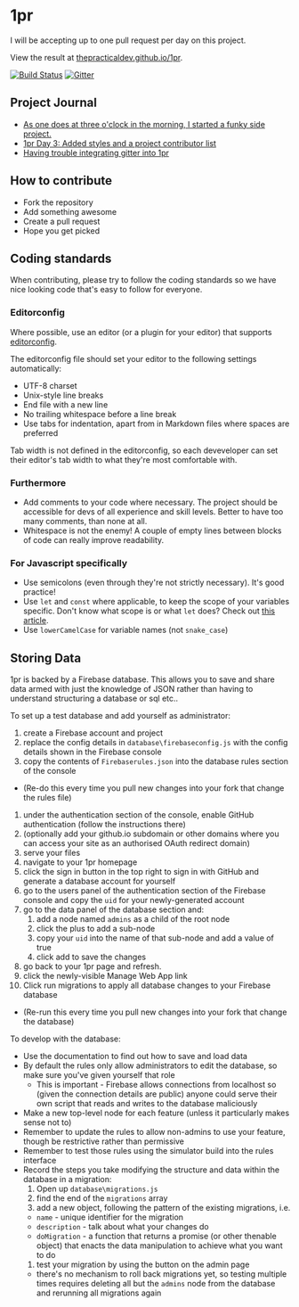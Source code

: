 # 1pr

I will be accepting up to one pull request per day on this project.

View the result at [thepracticaldev.github.io/1pr](https://thepracticaldev.github.io/1pr/).

[![Build Status](https://travis-ci.org/thepracticaldev/1pr.svg?branch=master)](https://travis-ci.org/thepracticaldev/1pr) [![Gitter](https://badges.gitter.im/thepracticaldev/1pr.svg)](https://gitter.im/thepracticaldev/1pr?utm_source=badge&utm_medium=badge&utm_campaign=pr-badge&utm_content=body_badge)

## Project Journal

- [As one does at three o'clock in the morning, I started a funky side project.](https://dev.to/ben/as-one-does-at-three-oclock-in-the-morning-i-started-a-funky-side-project)
- [1pr Day 3: Added styles and a project contributor list](https://dev.to/ben/1pr-day-3-added-styles-and-a-project-contributor-list)
- [Having trouble integrating gitter into 1pr](https://dev.to/ben/having-trouble-integrating-gitter-into-1pr)

## How to contribute

- Fork the repository
- Add something awesome
- Create a pull request
- Hope you get picked

## Coding standards

When contributing, please try to follow the coding standards so we have nice looking code that's easy to follow for everyone.

### Editorconfig

Where possible, use an editor (or a plugin for your editor) that supports [editorconfig](http://editorconfig.org/).

The editorconfig file should set your editor to the following settings automatically:

- UTF-8 charset
- Unix-style line breaks
- End file with a new line
- No trailing whitespace before a line break
- Use tabs for indentation, apart from in Markdown files where spaces are preferred

Tab width is not defined in the editorconfig, so each deveveloper can set their editor's tab width to what they're most comfortable with.

### Furthermore

- Add comments to your code where necessary. The project should be accessible for devs of all experience and skill levels. Better to have too many comments, than none at all.
- Whitespace is not the enemy! A couple of empty lines between blocks of code can really improve readability.

### For Javascript specifically

- Use semicolons (even through they're not strictly necessary). It's good practice!
- Use `let` and `const` where applicable, to keep the scope of your variables specific. Don't know what scope is or what `let` does? Check out [this article](https://medium.com/@MentallyFriendly/es6-an-idiots-guide-to-let-and-const-70be9691c389).
- Use `lowerCamelCase` for variable names (not `snake_case`)

## Storing Data

1pr is backed by a Firebase database.  This allows you to save and share data armed with just the knowledge of JSON rather than having to understand structuring a database or sql etc..

To set up a test database and add yourself as administrator:

1. create a Firebase account and project
1. replace the config details in `database\firebaseconfig.js` with the config details shown in the Firebase console
1. copy the contents of `Firebaserules.json` into the database rules section of the console
  - (Re-do this every time you pull new changes into your fork that change the rules file)
1. under the authentication section of the console, enable GitHub authentication (follow the instructions there)
1. (optionally add your github.io subdomain or other domains where you can access your site as an authorised OAuth redirect domain)
1. serve your files
1. navigate to your 1pr homepage
1. click the sign in button in the top right to sign in with GitHub and generate a database account for yourself
1. go to the users panel of the authentication section of the Firebase console and copy the `uid` for your newly-generated account
1. go to the data panel of the database section and:
   1. add a node named `admins` as a child of the root node
   1. click the plus to add a sub-node
   1. copy your `uid` into the name of that sub-node and add a value of true
   1. click add to save the changes
1. go back to your 1pr page and refresh.
1. click the newly-visible Manage Web App link
1. Click run migrations to apply all database changes to your Firebase database
  - (Re-run this every time you pull new changes into your fork that change the database)

To develop with the database:

- Use the documentation to find out how to save and load data
- By default the rules only allow administrators to edit the database, so make sure you've given yourself that role
  - This is important -  Firebase allows connections from localhost so (given the connection details are public) anyone could serve their own script that reads and writes to the database maliciously
- Make a new top-level node for each feature (unless it particularly makes sense not to)
- Remember to update the rules to allow non-admins to use your feature, though be restrictive rather than permissive
- Remember to test those rules using the simulator build into the rules interface
- Record the steps you take modifying the structure and data within the database in a migration:
  1. Open up `database\migrations.js`
  1. find the end of the `migrations` array
  1. add a new object, following the pattern of the existing migrations, i.e.
    - `name` - unique identifier for the migration
    - `description` - talk about what your changes do
    - `doMigration` - a function that returns a promise (or other thenable object) that enacts the data manipulation to achieve what you want to do
  1. test your migration by using the button on the admin page
    - there's no mechanism to roll back migrations yet, so testing multiple times requires deleting all but the `admins` node from the database and rerunning all migrations again

